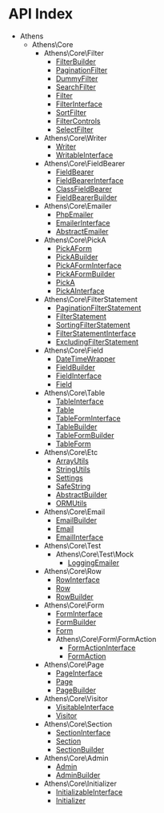 API Index
=========

* Athens
    * Athens\Core
        * Athens\Core\Filter
            * [FilterBuilder](Athens-Core-Filter-FilterBuilder.md)
            * [PaginationFilter](Athens-Core-Filter-PaginationFilter.md)
            * [DummyFilter](Athens-Core-Filter-DummyFilter.md)
            * [SearchFilter](Athens-Core-Filter-SearchFilter.md)
            * [Filter](Athens-Core-Filter-Filter.md)
            * [FilterInterface](Athens-Core-Filter-FilterInterface.md)
            * [SortFilter](Athens-Core-Filter-SortFilter.md)
            * [FilterControls](Athens-Core-Filter-FilterControls.md)
            * [SelectFilter](Athens-Core-Filter-SelectFilter.md)
        * Athens\Core\Writer
            * [Writer](Athens-Core-Writer-Writer.md)
            * [WritableInterface](Athens-Core-Writer-WritableInterface.md)
        * Athens\Core\FieldBearer
            * [FieldBearer](Athens-Core-FieldBearer-FieldBearer.md)
            * [FieldBearerInterface](Athens-Core-FieldBearer-FieldBearerInterface.md)
            * [ClassFieldBearer](Athens-Core-FieldBearer-ClassFieldBearer.md)
            * [FieldBearerBuilder](Athens-Core-FieldBearer-FieldBearerBuilder.md)
        * Athens\Core\Emailer
            * [PhpEmailer](Athens-Core-Emailer-PhpEmailer.md)
            * [EmailerInterface](Athens-Core-Emailer-EmailerInterface.md)
            * [AbstractEmailer](Athens-Core-Emailer-AbstractEmailer.md)
        * Athens\Core\PickA
            * [PickAForm](Athens-Core-PickA-PickAForm.md)
            * [PickABuilder](Athens-Core-PickA-PickABuilder.md)
            * [PickAFormInterface](Athens-Core-PickA-PickAFormInterface.md)
            * [PickAFormBuilder](Athens-Core-PickA-PickAFormBuilder.md)
            * [PickA](Athens-Core-PickA-PickA.md)
            * [PickAInterface](Athens-Core-PickA-PickAInterface.md)
        * Athens\Core\FilterStatement
            * [PaginationFilterStatement](Athens-Core-FilterStatement-PaginationFilterStatement.md)
            * [FilterStatement](Athens-Core-FilterStatement-FilterStatement.md)
            * [SortingFilterStatement](Athens-Core-FilterStatement-SortingFilterStatement.md)
            * [FilterStatementInterface](Athens-Core-FilterStatement-FilterStatementInterface.md)
            * [ExcludingFilterStatement](Athens-Core-FilterStatement-ExcludingFilterStatement.md)
        * Athens\Core\Field
            * [DateTimeWrapper](Athens-Core-Field-DateTimeWrapper.md)
            * [FieldBuilder](Athens-Core-Field-FieldBuilder.md)
            * [FieldInterface](Athens-Core-Field-FieldInterface.md)
            * [Field](Athens-Core-Field-Field.md)
        * Athens\Core\Table
            * [TableInterface](Athens-Core-Table-TableInterface.md)
            * [Table](Athens-Core-Table-Table.md)
            * [TableFormInterface](Athens-Core-Table-TableFormInterface.md)
            * [TableBuilder](Athens-Core-Table-TableBuilder.md)
            * [TableFormBuilder](Athens-Core-Table-TableFormBuilder.md)
            * [TableForm](Athens-Core-Table-TableForm.md)
        * Athens\Core\Etc
            * [ArrayUtils](Athens-Core-Etc-ArrayUtils.md)
            * [StringUtils](Athens-Core-Etc-StringUtils.md)
            * [Settings](Athens-Core-Etc-Settings.md)
            * [SafeString](Athens-Core-Etc-SafeString.md)
            * [AbstractBuilder](Athens-Core-Etc-AbstractBuilder.md)
            * [ORMUtils](Athens-Core-Etc-ORMUtils.md)
        * Athens\Core\Email
            * [EmailBuilder](Athens-Core-Email-EmailBuilder.md)
            * [Email](Athens-Core-Email-Email.md)
            * [EmailInterface](Athens-Core-Email-EmailInterface.md)
        * Athens\Core\Test
            * Athens\Core\Test\Mock
                * [LoggingEmailer](Athens-Core-Test-Mock-LoggingEmailer.md)
        * Athens\Core\Row
            * [RowInterface](Athens-Core-Row-RowInterface.md)
            * [Row](Athens-Core-Row-Row.md)
            * [RowBuilder](Athens-Core-Row-RowBuilder.md)
        * Athens\Core\Form
            * [FormInterface](Athens-Core-Form-FormInterface.md)
            * [FormBuilder](Athens-Core-Form-FormBuilder.md)
            * [Form](Athens-Core-Form-Form.md)
            * Athens\Core\Form\FormAction
                * [FormActionInterface](Athens-Core-Form-FormAction-FormActionInterface.md)
                * [FormAction](Athens-Core-Form-FormAction-FormAction.md)
        * Athens\Core\Page
            * [PageInterface](Athens-Core-Page-PageInterface.md)
            * [Page](Athens-Core-Page-Page.md)
            * [PageBuilder](Athens-Core-Page-PageBuilder.md)
        * Athens\Core\Visitor
            * [VisitableInterface](Athens-Core-Visitor-VisitableInterface.md)
            * [Visitor](Athens-Core-Visitor-Visitor.md)
        * Athens\Core\Section
            * [SectionInterface](Athens-Core-Section-SectionInterface.md)
            * [Section](Athens-Core-Section-Section.md)
            * [SectionBuilder](Athens-Core-Section-SectionBuilder.md)
        * Athens\Core\Admin
            * [Admin](Athens-Core-Admin-Admin.md)
            * [AdminBuilder](Athens-Core-Admin-AdminBuilder.md)
        * Athens\Core\Initializer
            * [InitializableInterface](Athens-Core-Initializer-InitializableInterface.md)
            * [Initializer](Athens-Core-Initializer-Initializer.md)


